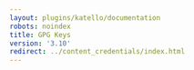 ```yaml
---
layout: plugins/katello/documentation
robots: noindex
title: GPG Keys
version: '3.10'
redirect: ../content_credentials/index.html
---
```

